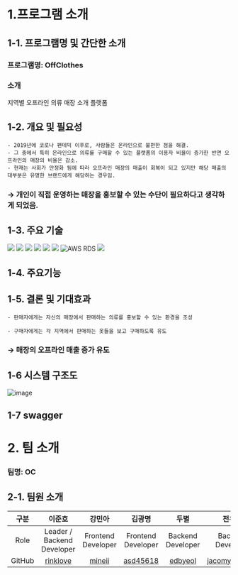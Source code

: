 # 1.프로그램 소개
## 1-1. 프로그램명 및 간단한 소개
### 프로그램명: OffClothes
### 소개
지역별 오프라인 의류 매장 소개 플랫폼

## 1-2. 개요 및 필요성
    - 2019년에 코로나 펜데믹 이후로, 사람들은 온라인으로 불편한 점을 해결.
    - 그 중에서 특히 온라인으로 의류를 구매할 수 있는 플랫폼의 이용자 비율이 증가한 반면 오프라인의 매장의 비율은 감소.
    - 현재는 사회가 안정화 됨에 따라 오프라인 매장의 매출이 회복이 되고 있지만 해당 매출의 대부분은 유명한 브랜드에게 해당하는 경우임.


### → 개인이 직접 운영하는 매장을 홍보할 수 있는 수단이 필요하다고 생각하게 되었음.

## 1-3. 주요 기술
<img src="https://img.shields.io/badge/JAVA-007396?style=for-the-badge&logo=java&logoColor=white"> <img src="https://img.shields.io/badge/Spring-6DB33F?style=for-the-badge&logo=Spring&logoColor=white"> <img src="https://img.shields.io/badge/react-61DAFB?style=for-the-badge&logo=react&logoColor=black"> <img src="https://img.shields.io/badge/html-E34F26?style=for-the-badge&logo=html5&logoColor=white"> <img src="https://img.shields.io/badge/css-1572B6?style=for-the-badge&logo=css3&logoColor=white"> <img src="https://img.shields.io/badge/mysql-4479A1?style=for-the-badge&logo=mysql&logoColor=white">  ![AWS RDS](https://img.shields.io/badge/AWS-%23FF9900.svg?style=for-the-badge&logo=amazon-aws&logoColor=white) <img src="https://img.shields.io/badge/github-181717?style=for-the-badge&logo=github&logoColor=white">

## 1-4. 주요기능

## 1-5. 결론 및 기대효과
    - 판매자에게는 자신의 매장에서 판매하는 의류를 홍보할 수 있는 환경을 조성

    - 구매자에게는 각 지역에서 판매하는 옷들을 보고 구매하도록 유도

### → 매장의 오프라인 매출 증가 유도

## 1-6 시스템 구조도
![image](https://github.com/offclothes/backend/assets/70208747/5d7f1793-f6b7-4137-b51e-6d9464565e3f)

## 1-7 swagger 


# 2. 팀 소개
### 팀명: OC

## 2-1. 팀원 소개
| 구분 | 이준호 | 강민아 | 김광명 | 두별 | 전유진 |
| :---: | :---: | :---: | :---: | :---: | :---: |
| Role | Leader / Backend Developer | Frontend Developer | Frontend Developer | Backend Developer | Backend Developer | Backend Developer |
| GitHub | [rinklove](https://github.com/rinklove) | [mineii](https://github.com/mineii) | [asd45618](https://github.com/asd45618) | [edbyeol](https://github.com/edbyeol) | [jacomyou1026](https://github.com/jacomyou1026) |

